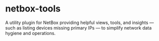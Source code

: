 # netbox-tools
A utility plugin for NetBox providing helpful views, tools, and insights — such as listing devices missing primary IPs — to simplify network data hygiene and operations.
